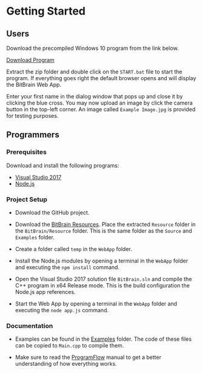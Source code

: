 # Getting Started

## Users

Download the precompiled Windows 10 program from the link below.

[Download Program](https://1drv.ms/f/s!Agd2rQRMWbLZvA8sq7ofLVoG7Ut4)

Extract the zip folder and double click on the `START.bat` file to start the program. If everything goes right the default browser opens and will display the BitBrain Web App.

Enter your first name in the dialog window that pops up and close it by clicking the blue cross. You may now upload an image by click the camera button in the top-left corner. An image called `Example Image.jpg` is provided for testing purposes.

## Programmers

### Prerequisites

Download and install the following programs:

- [Visual Studio 2017](https://visualstudio.microsoft.com/downloads/)
- [Node.js](https://nodejs.org/en/download/)

### Project Setup

- Download the GitHub project.

- Download the [BitBrain Resources](https://1drv.ms/f/s!Agd2rQRMWbLZvA6Nxk2b4NoNTNsV). Place the extracted `Resource` folder in the `BitBrain/Resource` folder. This is the same folder as the `Source` and `Examples` folder.

- Create a folder called `temp` in the `WebApp` folder.

- Install the Node.js modules by opening a terminal in the `WebApp` folder and executing the `npm install` command.

- Open the Visual Studio 2017 solution file `BitBrain.sln` and compile the C++ program in x64 Release mode. This is the build configuration the Node.js app references.

- Start the Web App by opening a terminal in the `WebApp` folder and executing the `node app.js` command.

### Documentation

- Examples can be found in the [Examples](https://github.com/laurooyen/BitBrain/tree/master/BitBrain/Examples) folder. The code of these files can be copied to `Main.cpp` to compile them.

- Make sure to read the [ProgramFlow](https://github.com/laurooyen/BitBrain/blob/master/Documentation/ProgramFlow.md) manual to get a better understanding of how everything works.